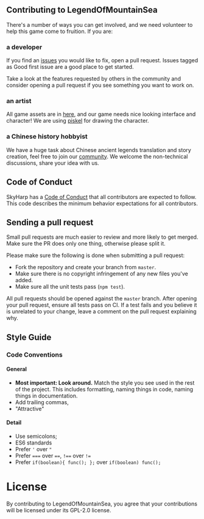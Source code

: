 ## Contributing to LegendOfMountainSea
There's a number of ways you can get involved, and we need volunteer to help this game come to fruition. If you are:

###  a developer
If you find an [issues](https://github.com/SkyHarp/LegendOfMountainSea/issues) you would like to fix, open a pull request. Issues tagged as Good first issue are a good place to get started.

Take a look at the features requested by others in the community and consider opening a pull request if you see something you want to work on.

### an artist
All game assets are in [here](https://github.com/SkyHarp/LegendOfMountainSea/tree/master/assets), and our game needs nice looking interface and character! We are using [piskel](https://github.com/piskelapp/piskel) for drawing the character.

### a Chinese history hobbyist
We have a huge task about Chinese ancient legends translation and story creation, feel free to join our [community](https://gitter.im/SkyHarp/LegendOfMountainSea/). We welcome the non-technical discussions, share your idea with us.

## Code of Conduct
SkyHarp has a [Code of Conduct](https://github.com/SkyHarp/LegendOfMountainSea/blob/master/.github/CODE_OF_CONDUCT.md) that all contributors are expected to follow. This code describes the minimum behavior expectations for all contributors.

## Sending a pull request
Small pull requests are much easier to review and more likely to get merged. Make sure the PR does only one thing, otherwise please split it.

Please make sure the following is done when submitting a pull request:
- Fork the repository and create your branch from `master`.
- Make sure there is no copyright infringement of any new files you've added.
- Make sure all the unit tests pass (`npm test`).

All pull requests should be opened against the `master` branch. After opening your pull request, ensure all tests pass on CI. If a test fails and you believe it is unrelated to your change, leave a comment on the pull request explaining why.

## Style Guide
### Code Conventions

#### General

- **Most important: Look around.** Match the style you see used in the rest of the project. This includes formatting, naming things in code, naming things in documentation.
- Add trailing commas,
- "Attractive"

#### Detail
- Use semicolons;
- ES6 standards
- Prefer `'` over `"`
- Prefer `===` over `==`, `!==` over `!=`
- Prefer `if(boolean){ func(); };` over `if(boolean) func();`

# License
By contributing to LegendOfMountainSea, you agree that your contributions will be licensed under its GPL-2.0 license.
